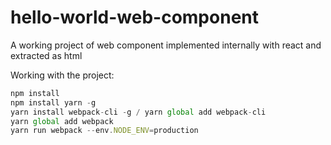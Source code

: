 # hello-world-web-component
A working project of web component implemented internally with react and extracted as html

Working with the project:

```js
npm install
npm install yarn -g
yarn install webpack-cli -g / yarn global add webpack-cli
yarn global add webpack
yarn run webpack --env.NODE_ENV=production
```
